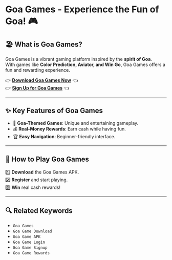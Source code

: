 # Goa Games - Experience the Fun of Goa! 🎮

## 🏖️ What is Goa Games?  
Goa Games is a vibrant gaming platform inspired by the **spirit of Goa**.  
With games like **Color Prediction, Aviator, and Win Go**, Goa Games offers a fun and rewarding experience.  

👉 **[Download Goa Games Now](#)** 👈  
👉 **[Sign Up for Goa Games](#)** 👈  

---

## ✨ Key Features of Goa Games  
- 🌴 **Goa-Themed Games**: Unique and entertaining gameplay.  
- 💰 **Real-Money Rewards**: Earn cash while having fun.  
- 🏆 **Easy Navigation**: Beginner-friendly interface.  

---

## 🎯 How to Play Goa Games  
1️⃣ **Download** the Goa Games APK.  
2️⃣ **Register** and start playing.  
3️⃣ **Win** real cash rewards!  

---

## 🔍 Related Keywords  
- `Goa Games`  
- `Goa Game Download`  
- `Goa Game APK`  
- `Goa Game Login`  
- `Goa Game Signup`  
- `Goa Game Rewards`  
